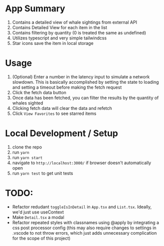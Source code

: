 
# App Summary

1. Contains a detailed view of whale sightings from external API
2. Contains Detailed View for each item in the list
3. Contains filtering by quantity (0 is treated the same as undefined)
4. Utilizes typescript and very simple tailwindcss 
5. Star icons save the item in local storage

# Usage

1. (Optional) Enter a number in the latency input to simulate a network slowdown. This is basically accomplished by setting the state to loading and setting a timeout before making the fetch request
2. Click the fetch data button
3. Once data has been fetched, you can filter the results by the quantity of whales sighted
4. Clicking fetch data will clear the data and refetch
5. Click `View Favorites` to see starred items

# Local Development / Setup

1. clone the repo
2. run `yarn`
3. run `yarn start`
4. navigate to `http://localhost:3000/` if browser doesn't automatically open
5. run `yarn test` to get unit tests

# TODO:

* Refactor redudant `toggleIsInDetail` in `App.tsx` and `List.tsx`. Ideally, we'd just use useContext
* Make `Detail.tsx` a modal
* Refactor repeated styles with classnames using @apply by integrating a css post processor config (this may also require changes to settings in .vscode to not throw errors, which just adds unnecessary complication for the scope of this project)
